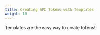 ```yaml
---
title: Creating API Tokens with Templates
weight: 10
---
```


Templates are the easy way to create tokens!
